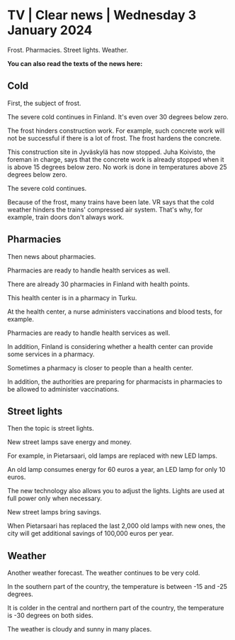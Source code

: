 # TV \| Clear news \| Wednesday 3 January 2024

Frost. Pharmacies. Street lights. Weather.

**You can also read the texts of the news here:**

## Cold

First, the subject of frost.

The severe cold continues in Finland. It's even over 30 degrees below zero.

The frost hinders construction work. For example, such concrete work will not be successful if there is a lot of frost. The frost hardens the concrete.

This construction site in Jyväskylä has now stopped. Juha Koivisto, the foreman in charge, says that the concrete work is already stopped when it is above 15 degrees below zero. No work is done in temperatures above 25 degrees below zero.

The severe cold continues.

Because of the frost, many trains have been late. VR says that the cold weather hinders the trains' compressed air system. That's why, for example, train doors don't always work.

## Pharmacies

Then news about pharmacies.

Pharmacies are ready to handle health services as well.

There are already 30 pharmacies in Finland with health points.

This health center is in a pharmacy in Turku.

At the health center, a nurse administers vaccinations and blood tests, for example.

Pharmacies are ready to handle health services as well.

In addition, Finland is considering whether a health center can provide some services in a pharmacy.

Sometimes a pharmacy is closer to people than a health center.

In addition, the authorities are preparing for pharmacists in pharmacies to be allowed to administer vaccinations.

## Street lights

Then the topic is street lights.

New street lamps save energy and money.

For example, in Pietarsaari, old lamps are replaced with new LED lamps.

An old lamp consumes energy for 60 euros a year, an LED lamp for only 10 euros.

The new technology also allows you to adjust the lights. Lights are used at full power only when necessary.

New street lamps bring savings.

When Pietarsaari has replaced the last 2,000 old lamps with new ones, the city will get additional savings of 100,000 euros per year.

## Weather

Another weather forecast. The weather continues to be very cold.

In the southern part of the country, the temperature is between -15 and -25 degrees.

It is colder in the central and northern part of the country, the temperature is -30 degrees on both sides.

The weather is cloudy and sunny in many places.
